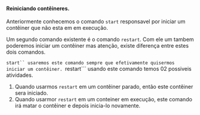 #### Reiniciando contêineres.

Anteriormente conhecemos o comando ```start``` responsavel por iniciar um contêiner que não
 esta em em execução.

Um segundo comando existente é o comando ```restart```. 
Com ele um tambem poderemos iniciar um contêiner mas atenção, existe diferença entre estes
 dois comandos. 

```start`` usaremos este comando sempre que efetivamente quisermos iniciar um contêiner.
```restart``` usando este comando temos 02 possiveis atividades.

1. Quando usarmos ```restart``` em um contêiner parado, então este contêiner sera iniciado.
2. Quando usarmor ```restart``` em um conteiner em execução, este comando irá matar o contêiner e depois inicia-lo novamente.
